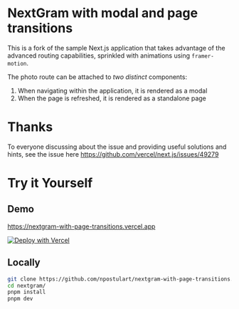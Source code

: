 # NextGram with modal and page transitions

This is a fork of the sample Next.js application that takes advantage of the advanced routing capabilities, sprinkled with animations using `framer-motion`.

The photo route can be attached to _two distinct_ components:

1. When navigating within the application, it is rendered as a modal
1. When the page is refreshed, it is rendered as a standalone page

# Thanks

To everyone discussing about the issue and providing useful solutions and hints, see the issue here https://github.com/vercel/next.js/issues/49279

# Try it Yourself

## Demo

https://nextgram-with-page-transitions.vercel.app

[![Deploy with Vercel](https://vercel.com/button)](https://vercel.com/new/clone?repository-url=https%3A%2F%2Fgithub.com%2Fvercel%2Fnextgram)

## Locally

```bash
git clone https://github.com/npostulart/nextgram-with-page-transitions.git
cd nextgram/
pnpm install
pnpm dev
```
